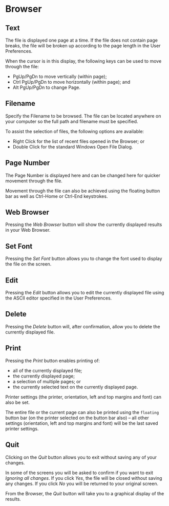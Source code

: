 # Browser



## Text

The file is displayed one page at a time. If the file does not contain
page breaks, the file will be broken up according to the page length in
the User Preferences.

When the cursor is in this display, the following keys can be used to
move through the file:

-   PgUp/PgDn to move vertically (within page);
-   Ctrl PgUp/PgDn to move horizontally (within page); and
-   Alt PgUp/PgDn to change Page.

## Filename

Specify the Filename to be browsed. The file can be located anywhere on
your computer so the full path and filename must be specified.

To assist the selection of files, the following options are available:

-   Right Click for the list of recent files opened in the Browser; or
-   Double Click for the standard Windows Open File Dialog.

## Page Number

The Page Number is displayed here and can be changed here for quicker
movement through the file.

Movement through the file can also be achieved using the floating
button bar as well as Ctrl-Home or Ctrl-End keystrokes.

## Web Browser

Pressing the _Web Browser_ button will show the currently displayed
results in your Web Browser.

## Set Font

Pressing the _Set Font_ button allows you to change the font used to
display the file on the screen.

## Edit

Pressing the _Edit_ button allows you to edit the currently displayed file
using the ASCII editor specified in the User Preferences.

## Delete

Pressing the _Delete_ button will, after confirmation, allow you to delete
the currently displayed file.

## Print

Pressing the _Print_ button enables printing of:

-   all of the currently displayed file;
-   the currently displayed page;
-   a selection of multiple pages; or
-   the currently selected text on the currently displayed page.

Printer settings (the printer, orientation, left and top margins and
font) can also be set.

The entire file or the current page can also be printed using the
`floating` button bar (on the printer selected on the button bar also) –
all other settings (orientation, left and top margins and font) will be
the last saved printer settings.

## Quit

Clicking on the _Quit_ button allows you to exit without saving any of
your changes.

In some of the screens you will be asked to confirm if you want to exit
_Ignoring all changes_. If you click _Yes_, the file will be closed
without saving any changes. If you click _No_ you will be returned to your
original screen.

From the Browser, the _Quit_ button will take you to a graphical display
of the results.